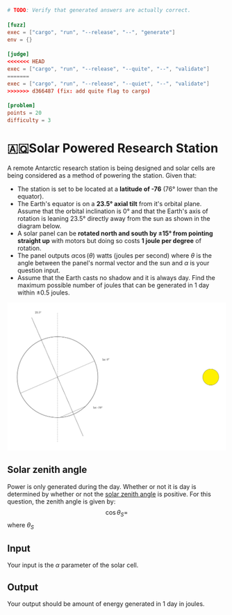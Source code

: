 ```toml
# TODO: Verify that generated answers are actually correct. 

[fuzz]
exec = ["cargo", "run", "--release", "--", "generate"]
env = {}

[judge]
<<<<<<< HEAD
exec = ["cargo", "run", "--release", "--quite", "--", "validate"]
=======
exec = ["cargo", "run", "--release", "--quiet", "--", "validate"]
>>>>>>> d366487 (fix: add quite flag to cargo)

[problem]
points = 20
difficulty = 3
```

# 🇦🇶Solar Powered Research Station
A remote Antarctic research station is being designed and solar cells are being considered as a method of powering the station. 
Given that:
* The station is set to be located at a **latitude of -76** (76° lower than the equator). 
* The Earth's equator is on a **23.5° axial tilt** from it's orbital plane. Assume that the orbital inclination is 0° and that the Earth's axis of rotation is leaning 23.5° directly away from the sun as shown in the diagram below. 
* A solar panel can be **rotated north and south by ±15° from pointing straight up** with motors but doing so costs **1 joule per degree** of rotation.
* The panel outputs $\alpha\cos(\theta)$ watts (joules per second) where $\theta$ is the angle between the panel's normal vector and the sun and $\alpha$ is your question input.
* Assume that the Earth casts no shadow and it is always day. 
Find the maximum possible number of joules that can be generated in 1 day within ±0.5 joules.

![diagram](diagram.png)

## Solar zenith angle
Power is only generated during the day. Whether or not it is day is determined by whether or not the [solar zenith angle](https://en.wikipedia.org/wiki/Solar_zenith_angle) is positive. For this question, the zenith angle is given by:
$$
\cos \theta_S =
$$
where $\theta_S$

## Input
Your input is the $\alpha$ parameter of the solar cell.

## Output
Your output should be amount of energy generated in 1 day in joules.
